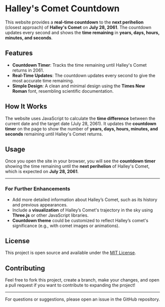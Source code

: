 # Halley's Comet Countdown

This website provides a **real-time countdown** to the **next perihelion** (closest approach) of **Halley's Comet** on **July 28, 2061**. The countdown updates every second and shows the **time remaining** in **years, days, hours, minutes, and seconds**.

## Features

- **Countdown Timer**: Tracks the time remaining until Halley's Comet returns in 2061.
- **Real-Time Updates**: The countdown updates every second to give the most accurate time remaining.
- **Simple Design**: A clean and minimal design using the **Times New Roman** font, resembling scientific documentation.

## How It Works

The website uses JavaScript to calculate the **time difference** between the current date and the target date (July 28, 2061). It updates the **countdown timer** on the page to show the number of **years, days, hours, minutes, and seconds** remaining until Halley's Comet returns.

## Usage

Once you open the site in your browser, you will see the **countdown timer** showing the time remaining until the **next perihelion** of Halley's Comet, which is expected on **July 28, 2061**.

---

### For Further Enhancements

- Add more detailed information about Halley’s Comet, such as its history and previous appearances.
- Include a **visualization** of Halley’s Comet's trajectory in the sky using **Three.js** or other JavaScript libraries.
- **Countdown theme** could be customized to reflect Halley’s comet's significance (e.g., with comet images or animations).

## License

This project is open source and available under the [MIT License](LICENSE).

## Contributing

Feel free to fork this project, create a branch, make your changes, and open a pull request if you want to contribute to expanding the project!

---

For questions or suggestions, please open an issue in the GitHub repository.

